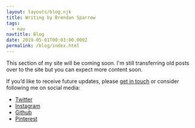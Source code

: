 ```yaml
---
layout: layouts/blog.njk
title: Writing by Brendan Sparrow
tags:
  - nav
navtitle: Blog
date: 2019-05-01T00:03:00.000Z
permalink: /blog/index.html
---
```


This section of my site will be coming soon. I'm still transferring old posts over to the site but you can expect more content soon.

If you&rsquo;d like to receive future updates, please [get in touch](/contact") or consider following me on social media:

<nav class="nav">
  <ul class="social-links">
  <li class="nav-item">
    <a class="site-link" href="https://www.twitter.com/brendansparrow" target="_blank" rel="me">Twitter</a>
  </li>
  <li class="nav-item">
    <a class="site-link" href="https://www.instagram.com/btsparrow" target="_blank" rel="me">Instagram</a>
  </li>
  <li class="nav-item">
    <a class="site-link" href="https://www.github.com/brendansparrow" target="_blank" rel="me">Github</a>
  </li>
  <li class="nav-item">
    <a class="site-link" href="https://www.pinterest.com/brendansparrow" target="_blank" rel="me">Pinterest</a>
  </li>
  </ul>
</nav>
